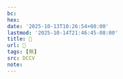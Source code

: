 ```yaml
---
bc:
hex:
date: '2025-10-13T10:26:54+08:00'
lastmod: '2025-10-14T21:46:45-08:00'
title: 􀧁
url: 􀧁
tags: [無]
src: DCCV
note:
---
```


